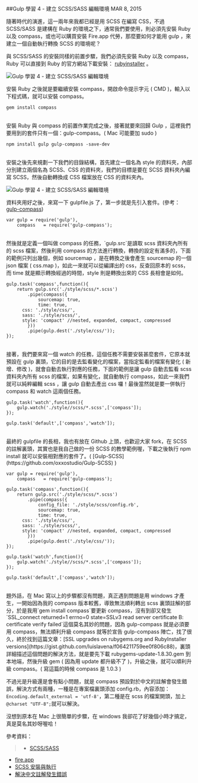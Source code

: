 <!-- @@master  = ../../_layout.html-->

<!-- @@block  =  jsBottom-->

<include src="../../_articles-js.html"></include>

<!-- @@close-->

<!-- @@block  =  css-->

<include src="../../_articles-css.html"></include>

<!-- @@close-->

<!-- @@block  =  articles-social-->

<include src="../../_articles-social.html"></include>

<!-- @@close-->

<!-- @@block  =  articles-footer-->

<include src="../../_articles.html"></include>

<!-- @@close-->

<!-- @@block  =  meta-->

<meta property="article:published_time" content="2015-03-08T20:45:00+01:00">

<meta name="keywords" content="scss,gulp,sass,css,compass,gulp-compass,ruby,gem">

<meta name="description" content="隨著時代的演進，這一兩年來我都已經是用 SCSS 在編寫 CSS，不過 SCSS/SASS 是建構在 Ruby 的環境之下，通常我們要使用，則必須先安裝 Ruby 以及 compass，或也可以購買安裝 Fire.app 代勞，那麼要如何才能用 gulp ，來建立一個自動執行轉換 SCSS 的環境呢？">

<meta itemprop="name" content="Gulp 學習 4 - 建立 SCSS/SASS 編輯環境 - OXXO.STUDIO">

<meta itemprop="image" content="http://www.oxxostudio.tw/img/articles/201503/20150308_1_01b.jpg">

<meta itemprop="description" content="隨著時代的演進，這一兩年來我都已經是用 SCSS 在編寫 CSS，不過 SCSS/SASS 是建構在 Ruby 的環境之下，通常我們要使用，則必須先安裝 Ruby 以及 compass，或也可以購買安裝 Fire.app 代勞，那麼要如何才能用 gulp ，來建立一個自動執行轉換 SCSS 的環境呢？">

<meta property="og:title" content="Gulp 學習 4 - 建立 SCSS/SASS 編輯環境 - OXXO.STUDIO">

<meta property="og:url" content="http://www.oxxostudio.tw/articles/201503/gulp-4-scss-sass.html">

<meta property="og:image" content="http://www.oxxostudio.tw/img/articles/201503/20150308_1_01b.jpg">

<meta property="og:description" content="隨著時代的演進，這一兩年來我都已經是用 SCSS 在編寫 CSS，不過 SCSS/SASS 是建構在 Ruby 的環境之下，通常我們要使用，則必須先安裝 Ruby 以及 compass，或也可以購買安裝 Fire.app 代勞，那麼要如何才能用 gulp ，來建立一個自動執行轉換 SCSS 的環境呢？">

<title>Gulp 學習 4 - 建立 SCSS/SASS 編輯環境 - OXXO.STUDIO</title> 

<!-- @@close-->

<!-- @@block  =  articles-content--> 

##Gulp 學習 4 - 建立 SCSS/SASS 編輯環境  <span class="article-date" tag="web">MAR 8, 2015</span>

隨著時代的演進，這一兩年來我都已經是用 SCSS 在編寫 CSS，不過 SCSS/SASS 是建構在 Ruby 的環境之下，通常我們要使用，則必須先安裝 Ruby 以及 compass，或也可以購買安裝 Fire.app 代勞，那麼要如何才能用 gulp ，來建立一個自動執行轉換 SCSS 的環境呢？

與 SCSS/SASS 的安裝同樣的前置步驟，我們必須先安裝 Ruby 以及 compass，Ruby 可以直接到 Ruby 的官方網站下載安裝： [rubyinstaller](http://rubyinstaller.org/downloads/) 。 

![Gulp 學習 4 - 建立 SCSS/SASS 編輯環境](/img/articles/201503/20150308_1_02.jpg)

安裝 Ruby 之後就是要繼續安裝 compass，開啟命令提示字元 ( CMD )，輸入以下程式碼，就可以安裝 compass。

	gem install compass

<br/>
安裝 Ruby 與 compass 的前置作業完成之後，接著就要來回歸 Gulp ，這裡我們要用到的套件只有一個：gulp-compass。( Mac 可能要加 sudo )

	npm install gulp gulp-compass -save-dev

<br/>
安裝之後先來規劃一下我們的目錄結構，首先建立一個名為 style 的資料夾，內部分別建立兩個名為 SCSS、CSS 的資料夾，我們的目標是要在 SCSS 資料夾內編寫 SCSS，然後自動轉換成 CSS 檔案放在 CSS 的資料夾內。

![Gulp 學習 4 - 建立 SCSS/SASS 編輯環境](/img/articles/201503/20150308_1_03.jpg)

資料夾用好之後，來寫一下 gulpfile.js 了，第一步就是先引入套件。(參考：[gulp-compass](https://www.npmjs.com/package/gulp-compass))

	var gulp = require('gulp'),
		compass   = require('gulp-compass');
	
<br/>
然後就是定義一個叫做 compass 的任務，`gulp.src`是讀取 scss 資料夾內所有的 scss 檔案，然後利用 compass 的方法進行轉換，轉換的設定有滿多的，下面的範例只列出幾個，例如 sourcemap ，是在轉換之後會產生 sourcemap 的一個 json 檔案 ( css.map )，如此一來就可以從編譯出的 css，反查回原本的 scss，而 time 就是顯示轉換經過的時間，style 則是轉換出來的 CSS 長相會是如何。

	gulp.task('compass',function(){
		return gulp.src('./style/scss/*.scss')
			.pipe(compass({
				sourcemap: true,
				time: true,
	      css: './style/css/',
	      sass: './style/scss/',
	      style: 'compact' //nested, expanded, compact, compressed
			}))
			.pipe(gulp.dest('./style/css/'));
	}); 

<br/>
接著，我們要來寫一個 watch 的任務，這個任務不需要安裝甚麼套件，它原本就預設在 gulp 裏頭，它的目的是去監看變化的檔案，當指定監看的檔案有變化 ( 新增、修改 )，就會自動去執行對應的任務，下面的範例是讓 gulp 自動去監看 scss 資料夾內所有 scss 的檔案，如果有變化，就自動執行 compass，如此一來我們就可以純粹編輯 scss ，讓 gulp 自動去產出 css 囉！最後當然就是要一併執行 compass 和 watch 這兩個任務。

	gulp.task('watch',function(){
		gulp.watch('./style//scss/*.scss',['compass']);
	});
	
	gulp.task('default',['compass','watch']);

<br/>
最終的 gulpfile 的長相，我也有放在 Github 上頭，也歡迎大家 fork，在 SCSS 的註解裏頭，其實也是我自己做的一份 SCSS 的教學範例喔，下載之後執行 npm install 就可以安裝相對應的套件了。( [Gulp-SCSS](https://github.com/oxxostudio/Gulp-SCSS) ) 

	var gulp = require('gulp'),
		compass   = require('gulp-compass');
	
	gulp.task('compass',function(){
		return gulp.src('./style/scss/*.scss')
			.pipe(compass({
				config_file: './style/scss/config.rb',
				sourcemap: true,
				time: true,
	      css: './style/css/',
	      sass: './style/scss/',
	      style: 'compact' //nested, expanded, compact, compressed
			}))
			.pipe(gulp.dest('./style/css/'));
	}); 
	
	gulp.task('watch',function(){
		gulp.watch('./style//scss/*.scss',['compass']);
	});
	
	gulp.task('default',['compass','watch']);

<br/>
題外話，在 Mac 寫以上的步驟都沒有問題，真正遇到問題是用 windows 才產生，一開始因為我的 compass 版本較舊，導致無法順利轉出 scss 裏頭註解的部分，於是我用`gem install compass`要更新 compass，沒有到卻又發生`SSL_connect returned=1 errno=0 state=SSLv3 read server certificate B: certificate verify failed`這個莫名其妙的問題，因為 gulp-compass 就是必須要用 compass，無法順利升級 compass 就等於宣告 gulp-compass 陣亡，找了很久，終於找到這篇文章：[SSL upgrades on rubygems.org and RubyInstaller versions](https://gist.github.com/luislavena/f064211759ee0f806c88)，裏頭詳細描述這個問題的解決方法，就是要先下載 rubygems-update-1.8.30.gem 到本地端，然後升級 gem ( 因為用 update 都升級不了 )，升級之後，就可以順利升級 compass。( 寫這篇的時候 compass 是 1.0.3 )

不過光是升級還是會有點小問題，就是 compass 預設對於中文的註解會發生錯誤，解決方式有兩種，一種是在專案檔裏頭添加 config.rb，內容添加：`Encoding.default_external = 'utf-8'`，第二種是在 scss 的檔案開頭，加上`@charset "UTF-8";`就可以解決。

沒想到原本在 Mac 上很簡單的步驟，在 windows 我卻花了好幾個小時才搞定，真是莫名其妙呀喔哈！

參考資料：

>- [SCSS/SASS](http://sass-lang.com/)
- [fire.app](http://fireapp.kkbox.com/doc/tw/index.html)
- [SCSS 安裝與執行](http://www.oxxostudio.tw/articles/201406/scss-01-install.html)
- [解決中文註解發生錯誤](http://jsnwork.kiiuo.com/archives/1723/sass-scss-compass-susy2-ruby-%E8%A7%A3%E6%B1%BA%E4%B8%AD%E6%96%87%E8%A8%BB%E8%A7%A3%E7%99%BC%E7%94%9F%E9%8C%AF%E8%AA%A4)

<!-- @@close-->